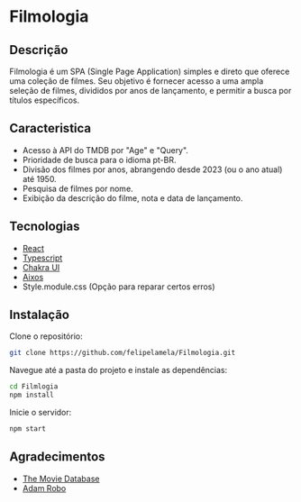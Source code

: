 # Filmologia 

## Descrição

Filmologia é um SPA (Single Page Application) simples e direto que oferece uma coleção de filmes. Seu objetivo é fornecer acesso a uma ampla seleção de filmes, divididos por anos de lançamento, e permitir a busca por títulos específicos.

## Caracteristica

- Acesso à API do TMDB por "Age" e "Query".
- Prioridade de busca para o idioma pt-BR.
- Divisão dos filmes por anos, abrangendo desde 2023 (ou o ano atual) até 1950.
- Pesquisa de filmes por nome.
- Exibição da descrição do filme, nota e data de lançamento.


## Tecnologias
 - [React](https://react.dev/)
 - [Typescript](https://www.typescriptlang.org/)
 - [Chakra UI](https://chakra-ui.com/) 
 - [Aixos](https://axios-http.com/ptbr/)
 - Style.module.css (Opção para reparar certos erros)

## Instalação

Clone o repositório:
```sh
git clone https://github.com/felipelamela/Filmologia.git
```

Navegue até a pasta do projeto e instale as dependências:
```sh
cd Filmlogia
npm install
```
Inicie o servidor:
```sh
npm start
```

## Agradecimentos 

- [The Movie Database](https://www.themoviedb.org/)
- [Adam Robo](https://adamrobo.com.br/lp/)

